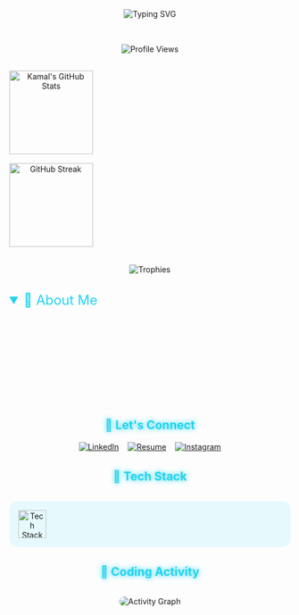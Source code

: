 <!-- Animated Gradient Header -->
<div align="center">
  <img src="https://readme-typing-svg.demolab.com?font=Fira+Code&size=30&duration=4000&pause=1000&color=22D3EE&center=true&vCenter=true&width=435&lines=Hi+%F0%9F%91%8B%2C+I'm+Kamal+Tripathi;Software+Engineer;Data+Analyst;Web+Developer;UI%2FUX+Designer" alt="Typing SVG" />
</div>

<!-- Animated Stats Grid -->
<div align="center" style="display: grid; grid-template-columns: repeat(auto-fit, minmax(300px, 1fr)); gap: 1rem; margin: 2rem 0;">
  
  ![Profile Views](https://komarev.com/ghpvc/?username=kamal-dev-1999&color=22D3EE&style=for-the-badge&label=PROFILE+VIEWS)
  
  <!-- Animated GitHub Stats -->
  <img height="150" src="https://github-readme-stats.vercel.app/api?username=kamal-dev-1999&show_icons=true&theme=react&border_color=22D3EE&include_all_commits=true&count_private=true" alt="Kamal's GitHub Stats" />
  
  <!-- Streak Stats with Glow Animation -->
  <img height="150" src="https://streak-stats.demolab.com?user=kamal-dev-1999&theme=react&border=22D3EE&ring=22D3EE&fire=22D3EE&currStreakLabel=22D3EE" alt="GitHub Streak" />
</div>

<!-- Floating Trophies Section -->
<div align="center" style="margin: 2rem 0;">
  <img src="https://github-profile-trophy.vercel.app/?username=kamal-dev-1999&theme=react&row=2&column=4&margin-w=15&margin-h=15&no-bg=true&no-frame=true" alt="Trophies" style="animation: float 6s ease-in-out infinite;" />
</div>

<!-- Animated Content Sections -->
<details open>
  <summary style="font-size: 1.5rem; color: #22D3EE; cursor: pointer;">📌 About Me</summary>
  <div style="padding: 1rem; border: 2px solid #22D3EE; border-radius: 10px; margin: 1rem 0; animation: fadeIn 1.5s ease-in;">
    - 🔭 Currently working on: <b>Healthcare Tech Innovations</b><br>
    - 🌱 Currently learning: <b>Blockchain & AWS</b><br>
    - 👯 Looking to collaborate on: <b>AI/ML Projects</b><br>
    - 💬 Ask me about: <b>Django, Python, Data Science</b><br>
    - 📫 How to reach me: <b>Kamaltripathi1431@gmail.com</b><br>
    - ⚡ Fun fact: <b>I design UI/UX while drinking chai ☕</b>
  </div>
</details>

<!-- Glowing Social Links -->
<h2 align="center" style="color: #22D3EE; text-shadow: 0 0 10px #22D3EE;">🌟 Let's Connect</h2>
<div align="center" style="display: flex; justify-content: center; gap: 1rem; flex-wrap: wrap;">
  <a href="https://linkedin.com/in/kamal tripathi" target="_blank">
    <img src="https://img.shields.io/badge/LinkedIn-0077B5?style=for-the-badge&logo=linkedin&logoColor=white" alt="LinkedIn" style="transition: transform 0.3s;" onmouseover="this.style.transform='scale(1.1)'" onmouseout="this.style.transform='scale(1)'"/>
  </a>
  <a href="https://drive.google.com/file/d/13PgR9KP6_ZuaeXkBFlqH3bywdjW3GnFU/view" target="_blank">
    <img src="https://img.shields.io/badge/Resume-4285F4?style=for-the-badge&logo=google-drive&logoColor=white" alt="Resume" style="transition: transform 0.3s;" onmouseover="this.style.transform='scale(1.1)'" onmouseout="this.style.transform='scale(1)'"/>
  </a>
  <a href="https://instagram.com/kamal.7361" target="_blank">
    <img src="https://img.shields.io/badge/Instagram-E4405F?style=for-the-badge&logo=instagram&logoColor=white" alt="Instagram" style="transition: transform 0.3s;" onmouseover="this.style.transform='scale(1.1)'" onmouseout="this.style.transform='scale(1)'"/>
  </a>
</div>

<!-- Animated Tech Stack -->
<h2 align="center" style="color: #22D3EE; text-shadow: 0 0 10px #22D3EE; margin: 2rem 0;">🚀 Tech Stack</h2>
<div align="center" style="display: grid; grid-template-columns: repeat(auto-fit, minmax(100px, 1fr)); gap: 1rem; padding: 1rem; background: rgba(34, 211, 238, 0.1); border-radius: 15px;">
  <img src="https://skillicons.dev/icons?i=python,django,aws,react,js,html,css,figma,git,github,mongodb,mysql,postgres,nodejs,tensorflow,pytorch,flask" alt="Tech Stack" style="transition: transform 0.3s; height: 50px;" onmouseover="this.style.transform='scale(1.2)'" onmouseout="this.style.transform='scale(1)'"/>
</div>

<!-- Animated Commit Calendar -->
<h2 align="center" style="color: #22D3EE; text-shadow: 0 0 10px #22D3EE; margin: 2rem 0;">📆 Coding Activity</h2>
<div align="center">
  <img src="https://github-readme-activity-graph.vercel.app/graph?username=kamal-dev-1999&theme=react-dark&bg_color=0d1117&hide_border=true&area=true&line=22D3EE&point=22D3EE" alt="Activity Graph" style="border-radius: 10px;"/>
</div>

<!-- CSS Animations -->
<style>
  @keyframes float {
    0% { transform: translateY(0px); }
    50% { transform: translateY(-20px); }
    100% { transform: translateY(0px); }
  }

  @keyframes fadeIn {
    from { opacity: 0; }
    to { opacity: 1; }
  }

  img:hover {
    transform: scale(1.05);
    transition: transform 0.3s ease-in-out;
  }
</style>
